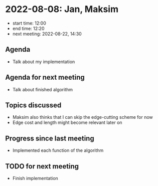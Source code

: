 # 2022-08-08: Jan, Maksim

* start time: 12:00
* end time: 12:20
* next meeting: 2022-08-22, 14:30

## Agenda

* Talk about my implementation

## Agenda for next meeting

* Talk about finished algorithm

## Topics discussed

* Maksim also thinks that I can skip the edge-cutting scheme for now
* Edge cost and length might become relevant later on

## Progress since last meeting

* Implemented each function of the algorithm

## TODO for next meeting

* Finish implementation